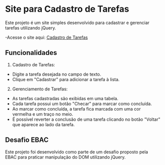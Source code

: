  # Site para Cadastro de Tarefas
 
  Este projeto é um site simples desenvolvido para cadastrar e gerenciar tarefas utilizando jQuery.

  -Acesse o site aqui: [Cadastro de Tarefas](https://matheus-jaconis-ebac-project-list-task-jquery.vercel.app/)
  
## Funcionalidades

1.  Cadastro de Tarefas:

- Digite a tarefa desejada no campo de texto.
- Clique em "Cadastrar" para adicionar a tarefa à lista.

2.  Gerenciamento de Tarefas:

- As tarefas cadastradas são exibidas em uma tabela.
- Cada tarefa possui um botão "Checar" para marcar como concluída.
- Ao marcar como concluída, a tarefa fica marcada com uma cor vermelha e um traço no meio.
- É possível reverter a conclusão de uma tarefa clicando no botão "Voltar" que aparece ao lado da tarefa.

## Desafio EBAC
Este projeto foi desenvolvido como parte de um desafio proposto pela EBAC para praticar manipulação do DOM utilizando jQuery.
